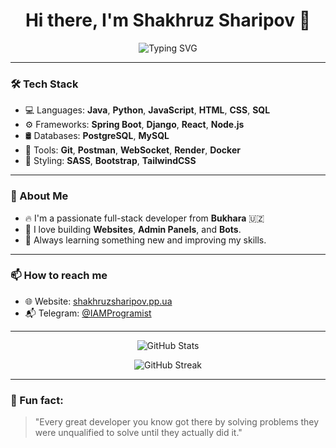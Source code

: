 <h1 align="center">Hi there, I'm Shakhruz Sharipov 👋</h1>

<p align="center">
  <img src="https://readme-typing-svg.demolab.com?font=Fira+Code&size=22&duration=3000&pause=1000&center=true&vCenter=true&width=435&lines=Full-Stack+Developer;Passionate+about+coding;Building+cool+projects+every+day" alt="Typing SVG" />
</p>

---

### 🛠️ Tech Stack

- 💻 Languages: **Java**, **Python**, **JavaScript**, **HTML**, **CSS**, **SQL**
- ⚙️ Frameworks: **Spring Boot**, **Django**, **React**, **Node.js**
- 🛢️ Databases: **PostgreSQL**, **MySQL**
- 🔧 Tools: **Git**, **Postman**, **WebSocket**, **Render**, **Docker**
- 🎨 Styling: **SASS**, **Bootstrap**, **TailwindCSS**

---

### 🌟 About Me

- 🔥 I'm a passionate full-stack developer from **Bukhara** 🇺🇿
- 🎯 I love building **Websites**, **Admin Panels**, and **Bots**.
- 🚀 Always learning something new and improving my skills.

---

### 📫 How to reach me
- 🌐 Website: [shakhruzsharipov.pp.ua](https://shakhruzsharipov.pp.ua)
- 📬 Telegram: [@IAMProgramist](https://t.me/IAMProgramist)

---

<p align="center">
  <img src="https://github-readme-stats.vercel.app/api?username=ShakhruzSharipov&show_icons=true&theme=radical" alt="GitHub Stats" />
</p>

<p align="center">
  <img src="https://github-readme-streak-stats.herokuapp.com/?user=ShakhruzSharipov&theme=radical" alt="GitHub Streak" />
</p>

---

### 🧠 Fun fact:
> "Every great developer you know got there by solving problems they were unqualified to solve until they actually did it."

